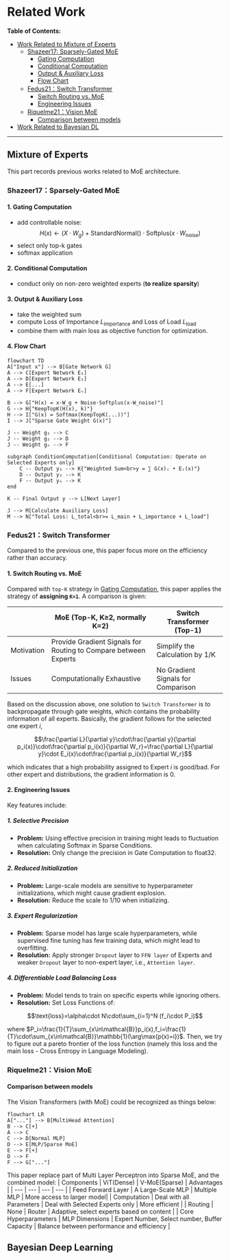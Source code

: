 # Related Work

**Table of Contents:**
- [Work Related to Mixture of Experts](https://github.com/Pseudonymous-gdy/Deep-Learning-Project/blob/main/bayes-moe/notes/related_work.md#Mixture-of-Experts)
  - [Shazeer17: Sparsely-Gated MoE](https://github.com/Pseudonymous-gdy/Deep-Learning-Project/blob/main/bayes-moe/notes/related_work.md#shazeer17sparsely-gated-moe)
    - [Gating Computation](https://github.com/Pseudonymous-gdy/Deep-Learning-Project/blob/main/bayes-moe/notes/related_work.md#1-gating-computation)
    - [Conditional Computation](https://github.com/Pseudonymous-gdy/Deep-Learning-Project/blob/main/bayes-moe/notes/related_work.md#2-conditional-computation)
    - [Output & Auxiliary Loss](https://github.com/Pseudonymous-gdy/Deep-Learning-Project/blob/main/bayes-moe/notes/related_work.md#3-output--auxiliary-loss)
    - [Flow Chart](https://github.com/Pseudonymous-gdy/Deep-Learning-Project/blob/main/bayes-moe/notes/related_work.md#4-flow-chart)
  - [Fedus21：Switch Transformer](https://github.com/Pseudonymous-gdy/Deep-Learning-Project/blob/main/bayes-moe/notes/related_work.md#fedus21switch-transformer)
    - [Switch Routing vs. MoE](https://github.com/Pseudonymous-gdy/Deep-Learning-Project/blob/main/bayes-moe/notes/related_work.md#1-switch-routing-vsmoe)
    - [Engineering Issues](https://github.com/Pseudonymous-gdy/Deep-Learning-Project/blob/main/bayes-moe/notes/related_work.md#2-engineering-issues)
  - [Riquelme21：Vision MoE](https://github.com/Pseudonymous-gdy/Deep-Learning-Project/blob/main/bayes-moe/notes/related_work.md#riquelme21vision-moe)
    - [Comparison between models](https://github.com/Pseudonymous-gdy/Deep-Learning-Project/blob/main/bayes-moe/notes/related_work.md#comparison-between-models)
- [Work Related to Bayesian DL](https://github.com/Pseudonymous-gdy/Deep-Learning-Project/blob/main/bayes-moe/notes/related_work.md#Bayesian-Deep-Learning)

---
## Mixture of Experts
This part records previous works related to MoE architecture.
### Shazeer17：Sparsely-Gated MoE

#### 1. Gating Computation
  - add controllable noise:
    $$H(x) \gets (X \cdot W_g) + \text{StandardNormal}() \cdot \text{Softplus}(x \cdot W_{\text{noise}})$$
  - select only top-k gates
  - softmax application
#### 2. Conditional Computation
  - conduct only on non-zero weighted experts (**to realize sparsity**)
#### 3. Output & Auxiliary Loss
  - take the weighted sum
  - compute Loss of Importance $L_\text{importance}$ and Loss of Load $L_\text{load}$
  - combine them with main loss as objective function for optimization.
#### 4. Flow Chart
```mermaid
flowchart TD
A["Input x"] --> B[Gate Network G]
A --> C[Expert Network E₁]
A --> D[Expert Network E₂]
A --> E[...]
A --> F[Expert Network Eₙ]

B --> G["H(x) = x·W_g + Noise·Softplus(x·W_noise)"]
G --> H{"KeepTopK(H(x), k)"}
H --> I["G(x) = Softmax(KeepTopK(...))"]
I --> J["Sparse Gate Weight G(x)"]

J -- Weight g₁ --> C
J -- Weight g₂ --> D
J -- Weight gₙ --> F

subgraph ConditionComputation[Conditional Computation: Operate on Selected Experts only]
    C -- Output y₁ --> K{"Weighted Sum<br>y = ∑ G(x)ᵢ • Eᵢ(x)"}
    D -- Output y₂ --> K
    F -- Output yₙ --> K
end

K -- Final Output y --> L[Next Layer]

J --> M[Calculate Auxiliary Loss]
M --> N["Total Loss: L_total<br>= L_main + L_importance + L_load"]
```

### Fedus21：Switch Transformer
Compared to the previous one, this paper focus more on the efficiency rather than accuracy.
#### 1. Switch Routing vs. MoE
Compared with `top-K` strategy in [Gating Computation](https://github.com/Pseudonymous-gdy/Deep-Learning-Project/blob/main/bayes-moe/notes/related_work.md#1-gating-computation), this paper applies the strategy of **assigning `K=1`**. A comparison is given:

|| MoE (Top-K, K$\geq$2, normally K=2) | Switch Transformer (Top-1) |
| --- | --- | --- |
| Motivation | Provide Gradient Signals for Routing to Compare between Experts | Simplify the Calculation by 1/K |
| Issues | Computationally Exhaustive | No Gradient Signals for Comparison |

Based on the discussion above, one solution to `Switch Transformer` is to backpropagate through gate weights, which contains the probability information of all experts. Basically, the gradient follows for the selected one expert $i$,

$$\frac{\partial L}{\partial y}\cdot\frac{\partial y}{\partial p_i(x)}\cdot\frac{\partial p_i(x)}{\partial W_r}=\frac{\partial L}{\partial y}\cdot E_i(x)\cdot\frac{\partial p_i(x)}{\partial W_r}$$

which indicates that a high probability assigned to Expert $i$ is good/bad. For other expert and distributions, the gradient information is 0.

#### 2. Engineering Issues
Key features include:
##### 1. Selective Precision
- **Problem:** Using effective precision in training might leads to fluctuation when calculating Softmax in Sparse Conditions.
- **Resolution:** Only change the precision in Gate Computation to float32.
##### 2. Reduced Initialization
- **Problem:** Large-scale models are sensitive to hyperparameter initializations, which might cause gradient explosion.
- **Resolution:** Reduce the scale to 1/10 when initializing.
##### 3. Expert Regularization
- **Problem:** Sparse model has large scale hyperparameters, while supervised fine tuning has few training data, which might lead to overfitting.
- **Resolution:** Apply stronger `Dropout` layer to `FFN layer` of Experts and weaker `Dropout` layer to non-expert layer, i.e., `Attention layer`.
##### 4. Differentiable Load Balancing Loss
- **Problem:** Model tends to train on specific experts while ignoring others.
- **Resolution:** Set Loss Functions of:

$$\text{loss}=\alpha\cdot N\cdot\sum_{i=1}^N (f_i\cdot P_i)$$

where $P_i=\frac{1}{T}\sum_{x\in\mathcal{B}}p_i(x),f_i=\frac{1}{T}\cdot\sum_{x\in\mathcal{B}}\mathbb{1}(\arg\max{p(x)=i})$. Then, we try to figure out a pareto frontier of the loss function (namely this loss and the main loss - Cross Entropy in Language Modeling).

### Riquelme21：Vision MoE

#### Comparison between models
The Vision Transformers (with MoE) could be recognized as things below:
```mermaid
flowchart LR
A["..."] --> B[MultiHead Attention]
B --> C[+]
A --> C
C --> D[Normal MLP]
D --> E[MLP/Sparse MoE]
E --> F[+]
D --> F
F --> G["..."]
```

This paper replace part of Multi Layer Perceptron into Sparse MoE, and the combined model:
| Components | ViT(Dense) | V-MoE(Sparse) | Advantages |
| --- | --- | --- | --- |
| Feed Forward Layer | A Large-Scale MLP | Multiple MLP | More access to larger model|
| Computation | Deal with all Parameters | Deal with Selected Experts only | More efficient |
| Routing | None | Router | Adaptive, select experts based on content |
| Core Hyperparameters | MLP Dimensions | Expert Number, Select number, Buffer Capacity | Balance between performance and efficiency |

## Bayesian Deep Learning














